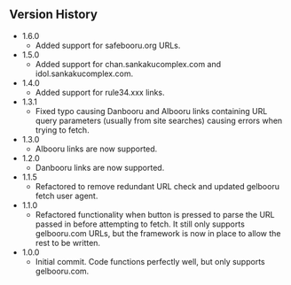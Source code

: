 ## Version History
- 1.6.0
    - Added support for safebooru.org URLs.
- 1.5.0
    - Added support for chan.sankakucomplex.com and idol.sankakucomplex.com.
- 1.4.0
    - Added support for rule34.xxx links.
- 1.3.1
    - Fixed typo causing Danbooru and AIbooru links containing URL query parameters (usually from site searches) causing errors when trying to fetch.
- 1.3.0
    - AIbooru links are now supported.
- 1.2.0
    - Danbooru links are now supported.
- 1.1.5
    - Refactored to remove redundant URL check and updated gelbooru fetch user agent.
- 1.1.0
    - Refactored functionality when button is pressed to parse the URL passed in before attempting to fetch. It still only supports gelbooru.com URLs, but the framework is now in place to allow the rest to be written.
- 1.0.0
    - Initial commit. Code functions perfectly well, but only supports gelbooru.com.